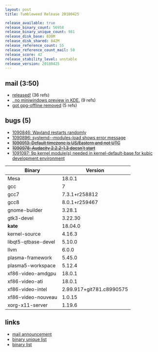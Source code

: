```yaml
---
layout: post
title: Tumbleweed Release 20180425

release_available: true
release_binary_count: 56958
release_binary_unique_count: 981
release_disk_base: 830M
release_disk_shared: 842M
release_reference_count: 55
release_reference_count_mail: 50
release_score: 42
release_stability_level: unstable
release_version: 20180425
---
```


## mail (3:50)

- [released!](https://lists.opensuse.org/opensuse-factory/2018-04/msg00820.html) (36 refs)
- [, no miniwindows preview in KDE.](https://lists.opensuse.org/opensuse-factory/2018-04/msg00878.html) (9 refs)
- [got gpg-offline removed](https://lists.opensuse.org/opensuse-factory/2018-04/msg00826.html) (5 refs)

## bugs (5)

<!--more-->

- [1090846: Wayland restarts randomly](https://bugzilla.opensuse.org/show_bug.cgi?id=1090846)
- [1090896: systemd--modules-load shows error message](https://bugzilla.opensuse.org/show_bug.cgi?id=1090896)
- ~~[1090913: Default timezone is US/Eastern and not UTC](https://bugzilla.opensuse.org/show_bug.cgi?id=1090913)~~
- ~~[1090978: Audacity 2.2.2-1.3 doesn't start](https://bugzilla.opensuse.org/show_bug.cgi?id=1090978)~~
- [1091097: 9p kernel module(s) needed in kernel-default-base for kubic development environment](https://bugzilla.opensuse.org/show_bug.cgi?id=1091097)

Binary | Version
--- | ---
Mesa | 18.0.1
gcc | 7
gcc7 | 7.3.1+r258812
gcc8 | 8.0.1+r259467
gnome-builder | 3.28.1
gtk3-devel | 3.22.30
**kate** | 18.04.0
kernel-source | 4.16.3
libqt5-qtbase-devel | 5.10.0
llvm | 6.0.0
plasma-framework | 5.45.0
plasma5-workspace | 5.12.4
xf86-video-amdgpu | 18.0.1
xf86-video-ati | 18.0.1
xf86-video-intel | 2.99.917+git781.c8990575
xf86-video-nouveau | 1.0.15
xorg-x11-server | 1.19.6

## links

- [mail announcement](https://lists.opensuse.org/opensuse-factory/2018-04/msg00816.html)
- [binary unique list](http://download.tumbleweed.boombatower.com/20180425/rpm.unique.list)
- [binary list](http://download.tumbleweed.boombatower.com/20180425/rpm.list)

